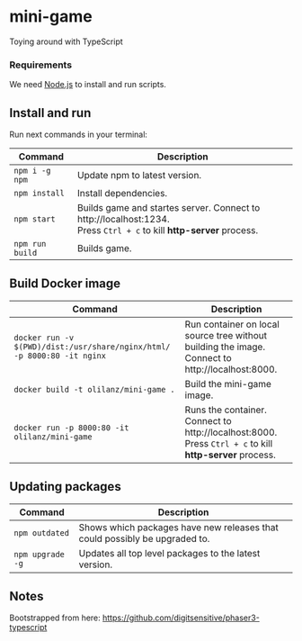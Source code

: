 # mini-game

Toying around with TypeScript


### Requirements

We need [Node.js](https://nodejs.org) to install and run scripts.


## Install and run

Run next commands in your terminal:

| Command | Description |
|---------|-------------|
| `npm i -g npm` | Update npm to latest version.|
| `npm install` | Install dependencies.|
| `npm start` | Builds game and startes server. Connect to http://localhost:1234. <br> Press `Ctrl + c` to kill **http-server** process. |
| `npm run build` | Builds game. |


## Build Docker image

| Command | Description |
|---------|-------------|
| `docker run -v $(PWD)/dist:/usr/share/nginx/html/ -p 8000:80 -it nginx` | Run container on local source tree without building the image. Connect to http://localhost:8000. |
| `docker build -t olilanz/mini-game .` | Build the mini-game image.|
| `docker run -p 8000:80 -it olilanz/mini-game` | Runs the container. Connect to http://localhost:8000. <br> Press `Ctrl + c` to kill **http-server** process. |


## Updating packages

| Command | Description |
|---------|-------------|
| `npm outdated` | Shows which packages have new releases that could possibly be upgraded to. |
| `npm upgrade -g` | Updates all top level packages to the latest version. |


## Notes

Bootstrapped from here: https://github.com/digitsensitive/phaser3-typescript